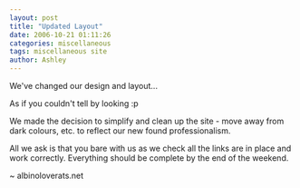 ```yaml
---
layout: post
title: "Updated Layout"
date: 2006-10-21 01:11:26
categories: miscellaneous
tags: miscellaneous site
author: Ashley
---
```

We've changed our design and layout...

As if you couldn't tell by looking :p

We made the decision to simplify and clean up the site - move away from dark colours, etc. to reflect our new found professionalism.

All we ask is that you bare with us as we check all the links are in place and work correctly. Everything should be complete by the end of the weekend.

~ albinoloverats.net
